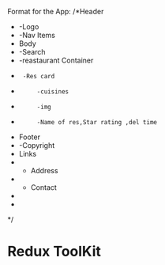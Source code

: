 Format for the App:
/*Header
 *  -Logo
 *  -Nav Items
 * Body
 *  -Search
 *  -reastaurant Container
 *      -Res card
 * 			-cuisines
 *          -img
 * 			-Name of res,Star rating ,del time
 * Footer
 * -Copyright
 * Links
 * - Address
 * - Contact
 *
 * 
 */

 # Redux ToolKit
 